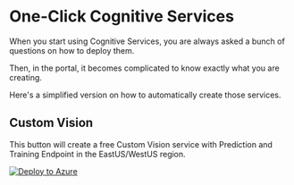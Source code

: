 # One-Click Cognitive Services

When you start using Cognitive Services, you are always asked a bunch of questions on how to deploy them.

Then, in the portal, it becomes complicated to know exactly what you are creating.

Here's a simplified version on how to automatically create those services.

## Custom Vision

This button will create a free Custom Vision service with Prediction and Training Endpoint in the EastUS/WestUS region.

[![Deploy to Azure](https://aka.ms/deploytoazurebutton)](https://portal.azure.com/#create/Microsoft.Template/uri/https%3A%2F%2Fraw.githubusercontent.com%2FMaximRouiller%2FOneClickCognitiveServices%2Fmaster%2Fcustomvision%2Ftemplate.json)
